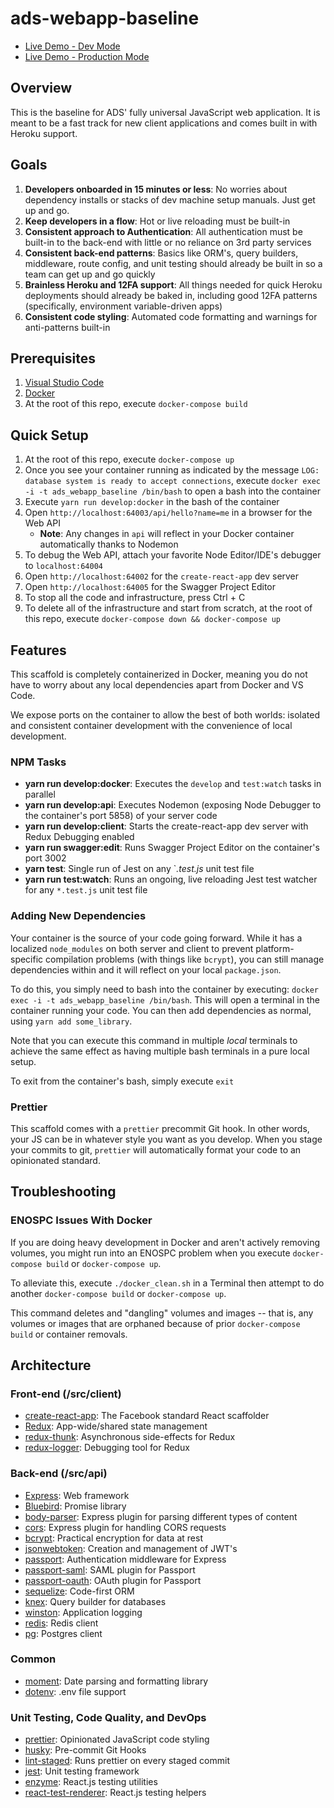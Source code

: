 # ads-webapp-baseline

* [Live Demo - Dev Mode](https://ads-webapp-baseline-dev.herokuapp.com)
* [Live Demo - Production Mode](https://ads-webapp-baseline-stg.herokuapp.com)

## Overview

This is the baseline for ADS' fully universal JavaScript web application.  It is meant to be a fast track for new client applications and comes built in with Heroku support.

## Goals

1. **Developers onboarded in 15 minutes or less**: No worries about dependency installs or stacks of dev machine setup manuals. Just get up and go.
1. **Keep developers in a flow**: Hot or live reloading must be built-in
1. **Consistent approach to Authentication**: All authentication must be built-in to the back-end with little or no reliance on 3rd party services
1. **Consistent back-end patterns**: Basics like ORM's, query builders, middleware, route config, and unit testing should already be built in so a team can get up and go quickly
1. **Brainless Heroku and 12FA support**: All things needed for quick Heroku deployments should already be baked in, including good 12FA patterns (specifically, environment variable-driven apps)
1. **Consistent code styling**: Automated code formatting and warnings for anti-patterns built-in

## Prerequisites

1. [Visual Studio Code](https://code.visualstudio.com/)
1. [Docker](https://www.docker.com/)
1. At the root of this repo, execute `docker-compose build`

## Quick Setup

1. At the root of this repo, execute `docker-compose up`
1. Once you see your container running as indicated by the message `LOG: database system is ready to accept connections`, execute `docker exec -i -t ads_webapp_baseline /bin/bash` to open a bash into the container
1. Execute `yarn run develop:docker` in the bash of the container
1. Open `http://localhost:64003/api/hello?name=me` in a browser for the Web API
   * **Note**: Any changes in `api` will reflect in your Docker container automatically thanks to Nodemon
1. To debug the Web API, attach your favorite Node Editor/IDE's debugger to `localhost:64004`
1. Open `http://localhost:64002` for the `create-react-app` dev server
1. Open `http://localhost:64005` for the Swagger Project Editor
1. To stop all the code and infrastructure, press Ctrl + C
1. To delete all of the infrastructure and start from scratch, at the root of this repo, execute `docker-compose down && docker-compose up`

## Features

This scaffold is completely containerized in Docker, meaning you do not have to worry about any local dependencies apart from Docker and VS Code.

We expose ports on the container to allow the best of both worlds: isolated and consistent container development with the convenience of local development.

### NPM Tasks

* **yarn run develop:docker**: Executes the `develop` and `test:watch` tasks in parallel
* **yarn run develop:api**: Executes Nodemon (exposing Node Debugger to the container's port 5858) of your server code
* **yarn run develop:client**: Starts the create-react-app dev server with Redux Debugging enabled
* **yarn run swagger:edit**: Runs Swagger Project Editor on the container's port 3002
* **yarn test**: Single run of Jest on any `*.test.js* unit test file
* **yarn run test:watch**: Runs an ongoing, live reloading Jest test watcher for any `*.test.js` unit test file

### Adding New Dependencies

Your container is the source of your code going forward.  While it has a localized `node_modules` on both server and client to prevent platform-specific compilation problems (with things like `bcrypt`), you can still manage dependencies within and it will reflect on your local `package.json`.

To do this, you simply need to bash into the container by executing: `docker exec -i -t ads_webapp_baseline /bin/bash`.  This will open a terminal in the container running your code.  You can then add dependencies as normal, using `yarn add some_library`.

Note that you can execute this command in multiple _local_ terminals to achieve the same effect as having multiple bash terminals in a pure local setup.

To exit from the container's bash, simply execute `exit`

### Prettier

This scaffold comes with a `prettier` precommit Git hook.  In other words, your JS can be in whatever style you want as you develop.  When you stage your commits to git, `prettier` will automatically format your code to an opinionated standard.

## Troubleshooting

### ENOSPC Issues With Docker

If you are doing heavy development in Docker and aren't actively removing volumes, you might run into an ENOSPC problem when you execute `docker-compose build` or `docker-compose up`.  

To alleviate this, execute `./docker_clean.sh` in a Terminal then attempt to do another `docker-compose build` or `docker-compose up`.

This command deletes and "dangling" volumes and images -- that is, any volumes or images that are orphaned because of prior `docker-compose build` or container removals.

## Architecture

### Front-end (/src/client)

* [create-react-app](https://github.com/facebookincubator/create-react-app): The Facebook standard React scaffolder
* [Redux](https://www.npmjs.org/redux): App-wide/shared state management
* [redux-thunk](https://www.npmjs.org/redux-thunk): Asynchronous side-effects for Redux
* [redux-logger](https://www.npmjs.org/redux-loger): Debugging tool for Redux

### Back-end (/src/api)

* [Express](https://www.npmjs.org/express): Web framework
* [Bluebird](https://www.npmjs.org/bluebird): Promise library
* [body-parser](https://www.npmjs.org/body-parser): Express plugin for parsing different types of content
* [cors](https://www.npmjs.org/cors): Express plugin for handling CORS requests
* [bcrypt](https://www.npmjs.org/bcrypt): Practical encryption for data at rest
* [jsonwebtoken](https://www.npmjs.org/jsonwebtoken): Creation and management of JWT's
* [passport](https://www.npmjs.org/passport): Authentication middleware for Express
* [passport-saml](https://www.npmjs.org/passport-saml): SAML plugin for Passport
* [passport-oauth](https://www.npmjs.org/passport-oauth): OAuth plugin for Passport
* [sequelize](https://www.npmjs.org/sequelize): Code-first ORM
* [knex](https://www.npmjs.org/knex): Query builder for databases
* [winston](https://www.npmjs.org/winston): Application logging
* [redis](https://www.npmjs.org/redis): Redis client
* [pg](https://www.npmjs.org/pg): Postgres client

### Common

* [moment](https://www.npmjs.org/moment): Date parsing and formatting library
* [dotenv](https://www.npmjs.org/dotenv): .env file support

### Unit Testing, Code Quality, and DevOps

* [prettier](https://www.npmjs.org/prettier): Opinionated JavaScript code styling
* [husky](https://www.npmjs.org/husky): Pre-commit Git Hooks
* [lint-staged](https://www.npmjs.org/lint-staged): Runs prettier on every staged commit
* [jest](https://www.npmjs.org/jest): Unit testing framework
* [enzyme](https://www.npmjs.org/enzyme): React.js testing utilities
* [react-test-renderer](https://www.npmjs.org/react-test-renderer): React.js testing helpers


